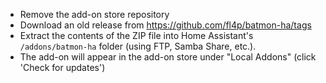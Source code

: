 * Remove the add-on store repository
* Download an old release from https://github.com/fl4p/batmon-ha/tags
* Extract the contents of the ZIP file into Home Assistant's `/addons/batmon-ha` folder (using FTP, Samba Share, etc.).
* The add-on will appear in the add-on store under "Local Addons" (click 'Check for updates')